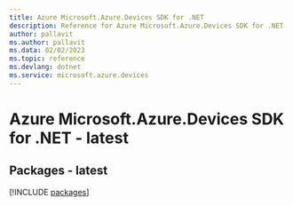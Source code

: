 ```yaml
---
title: Azure Microsoft.Azure.Devices SDK for .NET
description: Reference for Azure Microsoft.Azure.Devices SDK for .NET
author: pallavit
ms.author: pallavit
ms.data: 02/02/2023
ms.topic: reference
ms.devlang: dotnet
ms.service: microsoft.azure.devices
---
```

# Azure Microsoft.Azure.Devices SDK for .NET - latest
## Packages - latest
[!INCLUDE [packages](microsoft.azure.devices-index.md)]